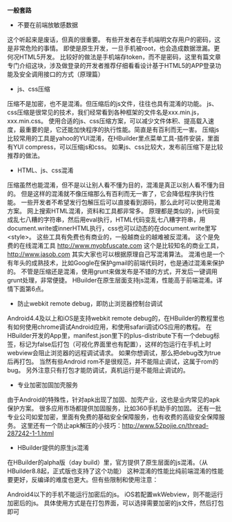**一般套路**


- 不要在前端放敏感数据

这个听起来是废话，但真的很重要。
有些开发者在手机端明文存用户的密码，这是非常危险的事情。
即使是原生开发，一旦手机被root，也会造成数据泄漏。更何况HTML5开发。
比较好的做法是手机端存token，而不是密码，这里有篇文章专门介绍这块，涉及做登录的开发者推荐仔细看看设计基于HTML5的APP登录功能及安全调用接口的方式（原理篇）

- js、css压缩


压缩不是加密，也不是混淆。但压缩后的js文件，往往也具有混淆的功能。
js、css压缩是很常见的技术，我们经常看到各种框架的文件名是xxx.min.js，xxx.min.css。
使用合适的js、css压缩方案，可以减少文件体积、提高载入速度，最重要的是，它还能加快程序的执行性能。简直是有百利而无一害。
压缩js比较常用的工具是yahoo的YUI混淆，在HBuilder里点菜单工具-插件安装，里面有YUI compress，可以压缩js和css。
如果js、css比较大，发布前压缩下是比较推荐的做法。

- HTML、js、css混淆


压缩虽然也能混淆，但不是以让别人看不懂为目的，混淆是真正以别人看不懂为目的。
但是这样的混淆就不像压缩那么有百利而无一害了，它会降低程序执行性能。
一些开发者不希望发行包解压后可以直接看到源码，那么此时可以使用混淆方案。
网上搜索HTML混淆，资料和工具都非常多。
原理都是类似的，js代码变成乱七八糟的字符串，然后用eval执行，HTML代码变乱七八糟字符串，用document.write或innerHTML执行，css也可以动态的在document.write里写&lt;style&gt;。
这些工具有免费也有商业的，一般越商业的越难被反混淆。
这个是免费的在线混淆工具 http://www.myobfuscate.com
这个是比较知名的商业工具，http://www.jasob.com
其实大家也可以根据原理自己写混淆算法。
混淆也是一个有年头的成熟技术，比如Google在保护gmail的前端代码时，也是通过混淆来保护的。
不管是压缩还是混淆，使用grunt来做发布是不错的方式，开发后一键调用grunt处理，非常便捷。
HBuilder在原生层面支持js混淆，性能高于前端混淆。详情下面第6点。

- 防止webkit remote debug，即防止浏览器控制台调试


Android4.4及以上和iOS是支持webkit remote debug的，在HBuilder的教程里也有如何使用chrome调试Android应用，和使用safari调试iOS应用的教程。
在HBuilder开发的App里，manifest.json里下的plus-distribute下有一个debug标签，标记为false后打包（可视化界面里也有配置），这样的包运行在手机上时webview会阻止浏览器的远程调试请求。
如果你想调试，那么把debug改为true后再打包。
当然有些Android rom不是很规范，并不能阻止调试，这属于rom的bug。
另外注意只有打包才能防调试，真机运行是不能阻止调试的。

- 专业加密加固加壳服务


由于Android的特殊性，针对apk出现了加固、加壳产业，这也是业内常见的apk保护方案。
很多应用市场都提供加固服务，比如360手机助手的加固。
还有一批专业公司如爱加密，里面有免费的基础安全保障服务，也有收费的高级安全保障服务。
这里还有一个防止apk解压的小技巧：http://www.52pojie.cn/thread-287242-1-1.html

- HBuilder提供的原生js混淆


在HBuilder的alpha版（day build）里，官方提供了原生层面的js混淆。（从HBuilder8.8起，正式版也支持了这个功能）
这种混淆的性能比纯前端混淆的性能要更好，反编译的难度也更大。但有些限制和使用注意：

Android4以下的手机不能运行加密后的js。
iOS若配置wkWebview，则不能运行加密后的js。
具体使用方式是在打包界面，可以选择需要加密的js文件，然后打包即可